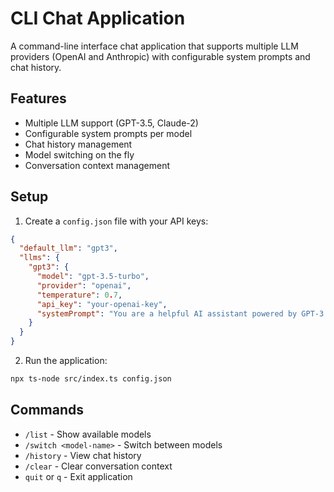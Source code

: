 
# CLI Chat Application

A command-line interface chat application that supports multiple LLM providers (OpenAI and Anthropic) with configurable system prompts and chat history.

## Features

- Multiple LLM support (GPT-3.5, Claude-2)
- Configurable system prompts per model
- Chat history management
- Model switching on the fly
- Conversation context management

## Setup

1. Create a `config.json` file with your API keys:
```json
{
  "default_llm": "gpt3",
  "llms": {
    "gpt3": {
      "model": "gpt-3.5-turbo",
      "provider": "openai",
      "temperature": 0.7,
      "api_key": "your-openai-key",
      "systemPrompt": "You are a helpful AI assistant powered by GPT-3.5."
    }
  }
}
```

2. Run the application:
```bash
npx ts-node src/index.ts config.json
```

## Commands

- `/list` - Show available models
- `/switch <model-name>` - Switch between models
- `/history` - View chat history
- `/clear` - Clear conversation context
- `quit` or `q` - Exit application
